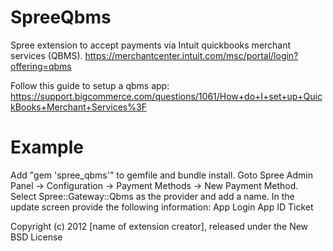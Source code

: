 SpreeQbms
=========

Spree extension to accept payments via Intuit quickbooks merchant services (QBMS). 
https://merchantcenter.intuit.com/msc/portal/login?offering=qbms

Follow this guide to setup a qbms app:
https://support.bigcommerce.com/questions/1061/How+do+I+set+up+QuickBooks+Merchant+Services%3F


Example
=======

Add "gem 'spree_qbms'" to gemfile and bundle install.
Goto Spree Admin Panel -> Configuration -> Payment Methods -> New Payment Method.
Select Spree::Gateway::Qbms as the provider and add a name.
In the update screen provide the following information:
App Login
App ID
Ticket

Copyright (c) 2012 [name of extension creator], released under the New BSD License
